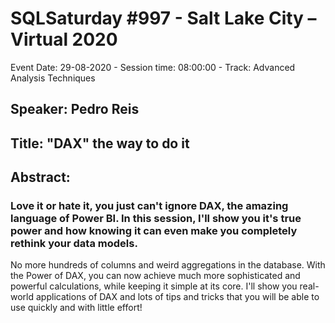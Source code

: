 # SQLSaturday #997 - Salt Lake City – Virtual 2020
Event Date: 29-08-2020 - Session time: 08:00:00 - Track: Advanced Analysis Techniques
## Speaker: Pedro Reis
## Title: "DAX" the way to do it
## Abstract:
### Love it or hate it, you just can't ignore DAX, the amazing language of Power BI. In this session, I'll show you it's true power and how knowing it can even make you completely rethink your data models.
No more hundreds of columns and weird aggregations in the database. With the Power of DAX, you can now achieve much more sophisticated and powerful calculations, while keeping it simple at its core.
I'll show you real-world applications of DAX and lots of tips and tricks that you will be able to use quickly and with little effort!
